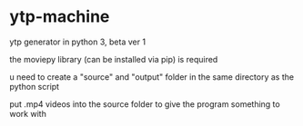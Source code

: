 # ytp-machine
ytp generator in python 3, beta ver 1

the moviepy library (can be installed via pip) is required

u need to create a "source" and "output" folder in the same directory as the python script

put .mp4 videos into the source folder to give the program something to work with
